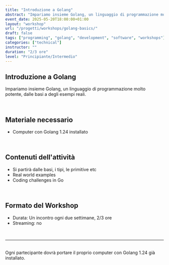 ```yaml
---
title: "Introduzione a Golang"
abstract: "Impariamo insieme Golang, un linguaggio di programmazione molto potente, dalle basi a degli esempi reali"
event_date: 2025-05-20T18:00:00+01:00
layout: "workshop"
url: "/progetti/workshops/golang-basics/"
draft: false
tags: ["programming", "golang", "development", "software", "workshops"]
categories: ["technical"]
instructor: ""
duration: "2/3 ore"
level: "Principiante/Intermedio"
---
```


## **Introduzione a Golang**

Impariamo insieme Golang, un linguaggio di programmazione molto potente, dalle basi a degli esempi reali.

</br>

## **Materiale necessario**

- Computer con Golang 1.24 installato

</br>

## **Contenuti dell'attività**

- Si partirà dalle basi, i tipi, le primitive etc
- Real world examples
- Coding challenges in Go

</br>

## **Formato del Workshop**

- Durata: Un incontro ogni due settimane, 2/3 ore
- Streaming: no

</br>

---

</br>
Ogni partecipante dovrà portare il proprio computer con Golang 1.24 già installato.